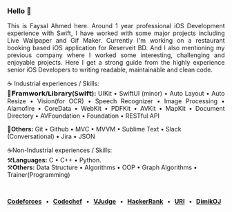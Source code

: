 <h3 align="left">Hello 👋</h3>
<p align="justify">This is Faysal Ahmed here. Around 1 year professional iOS Development experience with Swift, I have worked with some major projects including Live Wallpaper and Gif Maker. Currently I'm working on a restaurant booking based iOS application for Reserveit BD. And I also mentioning my previous company where I worked some interesting, challenging and enjoyable projects. Here I get a strong guide from the highly experience senior iOS Developers to writing readable, maintainable and clean code.</p>

<p align="justify"> ☕️ Industrial experiences / Skills:<br>
  <B>🔨𝐅𝗿𝗮𝗺𝘄𝗼𝗿𝗸/𝗟𝗶𝗯𝗿𝗮𝗿𝘆(𝗦𝘄𝗶𝗳𝘁):</B> UIKit   •   SwiftUI (minor)   •   Auto Layout   •   Auto Resize   •   Vision(for OCR)   •   Speech 
Recognizer  •  Image Processing  •   Alamofire  •   CoreData   •   WebKit   •   PDFKit  •  AVKit •  MapKit   •   Document Directory   •   AVFoundation  •   Foundation  •  
RESTful API <br>
  
  🔨<b>Others:</b> Git  •  Github  •  MVC  •  MVVM  •  Sublime Text  •  Slack (Conversational)  •  Jira  •  JSON <br>
  
  ☕️Non-Industrial experiences / Skills:<br>
  ⚒️<b>Languages:</b> C  •  C++  •  Python. <br>
  ⚒️<b>Others:</b> Data Structure  •  Algorithms  •  OOP  •  Graph Algorithms  •  Trainer(Programming)

  </p><br>

<p align="justify">
<b> <a href="https://codeforces.com/profile/faysalf">Codeforces</a> &nbsp; • &nbsp;
  <a href="https://www.codechef.com/users/faysalf">Codechef</a> &nbsp; • &nbsp;
  <a href="https://vjudge.net/user/faysalf">VJudge</a> &nbsp; • &nbsp;
  <a href="https://www.hackerrank.com/mdfaysalahmedf">HackerRank</a> &nbsp; • &nbsp;
  <a href="https://www.beecrowd.com.br/judge/en/profile/459713">URI</a> &nbsp; • &nbsp;
  <a href="https://dimikoj.com/users/241/mdfaysalahmedf">DimikOJ</a> &nbsp;
  </b> </p>
